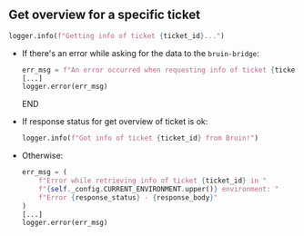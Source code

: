 ## Get overview for a specific ticket

```python
logger.info(f"Getting info of ticket {ticket_id}...")
```

* If there's an error while asking for the data to the `bruin-bridge`:
  ```python
  err_msg = f"An error occurred when requesting info of ticket {ticket_id} -> {e}"
  [...]
  logger.error(err_msg)
  ```
  END

* If response status for get overview of ticket is ok:
  ```python
  logger.info(f"Got info of ticket {ticket_id} from Bruin!")
  ```
* Otherwise:
  ```python
  err_msg = (
      f"Error while retrieving info of ticket {ticket_id} in "
      f"{self._config.CURRENT_ENVIRONMENT.upper()} environment: "
      f"Error {response_status} - {response_body}"
  )
  [...]
  logger.error(err_msg)
  ```
